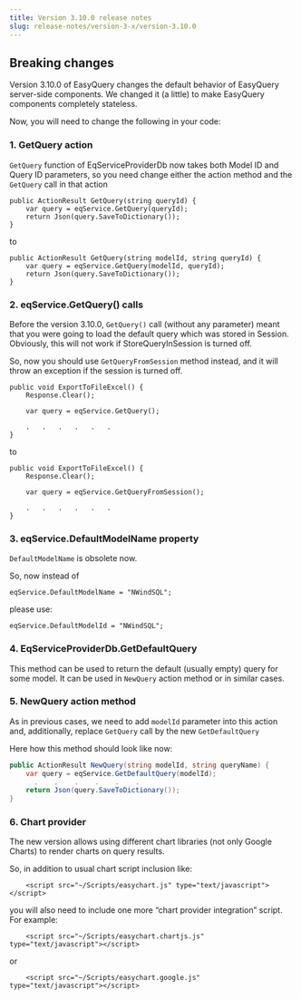 ```yaml
---
title: Version 3.10.0 release notes
slug: release-notes/version-3-x/version-3.10.0
---
```


## Breaking changes

Version 3.10.0 of EasyQuery changes the default behavior of EasyQuery server-side components. We changed it (a little) to make EasyQuery components completely stateless.

Now, you will need to change the following in your code:

### 1. GetQuery action

`GetQuery` function of EqServiceProviderDb now takes both Model ID and Query ID parameters, so you need change either the action method and the `GetQuery` call in that action

```
public ActionResult GetQuery(string queryId) {
    var query = eqService.GetQuery(queryId);
    return Json(query.SaveToDictionary());
}
```
to

```
public ActionResult GetQuery(string modelId, string queryId) {
    var query = eqService.GetQuery(modelId, queryId);
    return Json(query.SaveToDictionary());
}
```
### 2. eqService.GetQuery() calls

Before the version 3.10.0, `GetQuery()` call (without any parameter) meant that you were going to load the default query which was stored in Session. Obviously, this will not work if StoreQueryInSession is turned off. 

So, now you should use `GetQueryFromSession` method instead, and it will throw an exception if the session is turned off.

```
public void ExportToFileExcel() {
    Response.Clear();

    var query = eqService.GetQuery();

    .   .   .   .   .   .
}
```
to 

```
public void ExportToFileExcel() {
    Response.Clear();

    var query = eqService.GetQueryFromSession();

    .   .   .   .   .   .
}
```

### 3. eqService.DefaultModelName property

`DefaultModelName` is obsolete now. 

So, now instead of 

```
eqService.DefaultModelName = "NWindSQL";
```

please use:

```
eqService.DefaultModelId = "NWindSQL";
```
### 4. EqServiceProviderDb.GetDefaultQuery

This method can be used to return the default (usually empty) query for some model.
It can be used in `NewQuery` action method or in similar cases.

### 5. NewQuery action method

As in previous cases, we need to add `modelId` parameter into this action and, additionally, replace `GetQuery` call by the new `GetDefaultQuery`

Here how this method should look like now:

```c#        
public ActionResult NewQuery(string modelId, string queryName) {
    var query = eqService.GetDefaultQuery(modelId);
      .    .    .    .    .    .
    return Json(query.SaveToDictionary());
}
```

### 6. Chart provider

The new version allows using different chart libraries (not only Google Charts) to render charts on query results.

So, in addition to usual chart script inclusion like:

```
    <script src="~/Scripts/easychart.js" type="text/javascript"></script>
```

you will also need to include one more “chart provider integration” script. For example:

```
    <script src="~/Scripts/easychart.chartjs.js" type="text/javascript"></script>
```
or

```
    <script src="~/Scripts/easychart.google.js" type="text/javascript"></script>
```